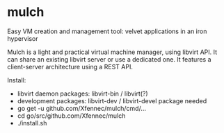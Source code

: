 # mulch
Easy VM creation and management tool: velvet applications in an iron hypervisor

Mulch is a light and practical virtual machine manager, using
libvirt API. It can share an existing libvirt server or use a
dedicated one. It features a client-server architecture using
a REST API.

Install:
 - libvirt daemon packages: libvirt-bin / libvirt(?)
 - development packages: libvirt-dev / libvirt-devel package needed
 - go get -u github.com/Xfennec/mulch/cmd/...
 - cd go/src/github.com/Xfennec/mulch
 - ./install.sh
